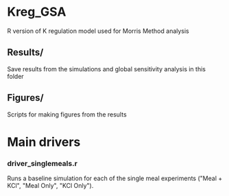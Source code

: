 # Kreg_GSA
 R version of K regulation model used for Morris Method analysis

 ## Results/
 Save results from the simulations and global sensitivity analysis in this folder

 ## Figures/
 Scripts for making figures from the results

# Main drivers

### driver_singlemeals.r
Runs a baseline simulation for each of the single meal experiments ("Meal + KCl", "Meal Only", "KCl Only").
